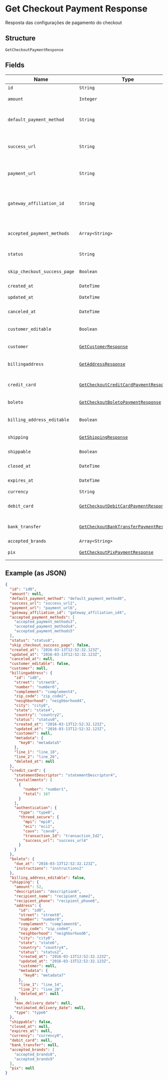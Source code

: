 
# Get Checkout Payment Response

Resposta das configurações de pagamento do checkout

## Structure

`GetCheckoutPaymentResponse`

## Fields

| Name | Type | Tags | Description |
|  --- | --- | --- | --- |
| `id` | `String` | Required | - |
| `amount` | `Integer` | Optional | Valor em centavos |
| `default_payment_method` | `String` | Required | Meio de pagamento padrão no checkout |
| `success_url` | `String` | Required | Url de redirecionamento de sucesso após o checkou |
| `payment_url` | `String` | Required | Url para pagamento usando o checkout |
| `gateway_affiliation_id` | `String` | Required | Código da afiliação onde o pagamento será processado no gateway |
| `accepted_payment_methods` | `Array<String>` | Required | Meios de pagamento aceitos no checkout |
| `status` | `String` | Required | Status do checkout |
| `skip_checkout_success_page` | `Boolean` | Required | Pular tela de sucesso pós-pagamento? |
| `created_at` | `DateTime` | Required | Data de criação |
| `updated_at` | `DateTime` | Required | Data de atualização |
| `canceled_at` | `DateTime` | Optional | Data de cancelamento |
| `customer_editable` | `Boolean` | Required | Torna o objeto customer editável |
| `customer` | [`GetCustomerResponse`](/doc/models/get-customer-response.md) | Optional | Dados do comprador |
| `billingaddress` | [`GetAddressResponse`](/doc/models/get-address-response.md) | Required | Dados do endereço de cobrança |
| `credit_card` | [`GetCheckoutCreditCardPaymentResponse`](/doc/models/get-checkout-credit-card-payment-response.md) | Required | Configurações de cartão de crédito |
| `boleto` | [`GetCheckoutBoletoPaymentResponse`](/doc/models/get-checkout-boleto-payment-response.md) | Required | Configurações de boleto |
| `billing_address_editable` | `Boolean` | Required | Indica se o billing address poderá ser editado |
| `shipping` | [`GetShippingResponse`](/doc/models/get-shipping-response.md) | Required | Configurações  de entrega |
| `shippable` | `Boolean` | Required | Indica se possui entrega |
| `closed_at` | `DateTime` | Optional | Data de fechamento |
| `expires_at` | `DateTime` | Optional | Data de expiração |
| `currency` | `String` | Required | Moeda |
| `debit_card` | [`GetCheckoutDebitCardPaymentResponse`](/doc/models/get-checkout-debit-card-payment-response.md) | Optional | Configurações de cartão de débito |
| `bank_transfer` | [`GetCheckoutBankTransferPaymentResponse`](/doc/models/get-checkout-bank-transfer-payment-response.md) | Optional | Bank transfer payment response |
| `accepted_brands` | `Array<String>` | Required | Accepted Brands |
| `pix` | [`GetCheckoutPixPaymentResponse`](/doc/models/get-checkout-pix-payment-response.md) | Optional | Pix payment response |

## Example (as JSON)

```json
{
  "id": "id0",
  "amount": null,
  "default_payment_method": "default_payment_method0",
  "success_url": "success_url2",
  "payment_url": "payment_url6",
  "gateway_affiliation_id": "gateway_affiliation_id4",
  "accepted_payment_methods": [
    "accepted_payment_methods3",
    "accepted_payment_methods4",
    "accepted_payment_methods5"
  ],
  "status": "status8",
  "skip_checkout_success_page": false,
  "created_at": "2016-03-13T12:52:32.123Z",
  "updated_at": "2016-03-13T12:52:32.123Z",
  "canceled_at": null,
  "customer_editable": false,
  "customer": null,
  "billingaddress": {
    "id": "id8",
    "street": "street8",
    "number": "number6",
    "complement": "complement4",
    "zip_code": "zip_code2",
    "neighborhood": "neighborhood4",
    "city": "city8",
    "state": "state4",
    "country": "country2",
    "status": "status0",
    "created_at": "2016-03-13T12:52:32.123Z",
    "updated_at": "2016-03-13T12:52:32.123Z",
    "customer": null,
    "metadata": {
      "key0": "metadata5"
    },
    "line_1": "line_18",
    "line_2": "line_26",
    "deleted_at": null
  },
  "credit_card": {
    "statementDescriptor": "statementDescriptor4",
    "installments": [
      {
        "number": "number1",
        "total": 167
      }
    ],
    "authentication": {
      "type": "type0",
      "threed_secure": {
        "mpi": "mpi0",
        "eci": "eci2",
        "cavv": "cavv8",
        "transaction_Id": "transaction_Id2",
        "success_url": "success_url4"
      }
    }
  },
  "boleto": {
    "due_at": "2016-03-13T12:52:32.123Z",
    "instructions": "instructions2"
  },
  "billing_address_editable": false,
  "shipping": {
    "amount": 52,
    "description": "description6",
    "recipient_name": "recipient_name2",
    "recipient_phone": "recipient_phone6",
    "address": {
      "id": "id0",
      "street": "street0",
      "number": "number8",
      "complement": "complement6",
      "zip_code": "zip_code4",
      "neighborhood": "neighborhood6",
      "city": "city0",
      "state": "state6",
      "country": "country4",
      "status": "status2",
      "created_at": "2016-03-13T12:52:32.123Z",
      "updated_at": "2016-03-13T12:52:32.123Z",
      "customer": null,
      "metadata": {
        "key0": "metadata7"
      },
      "line_1": "line_14",
      "line_2": "line_28",
      "deleted_at": null
    },
    "max_delivery_date": null,
    "estimated_delivery_date": null,
    "type": "type6"
  },
  "shippable": false,
  "closed_at": null,
  "expires_at": null,
  "currency": "currency0",
  "debit_card": null,
  "bank_transfer": null,
  "accepted_brands": [
    "accepted_brands8",
    "accepted_brands9"
  ],
  "pix": null
}
```

